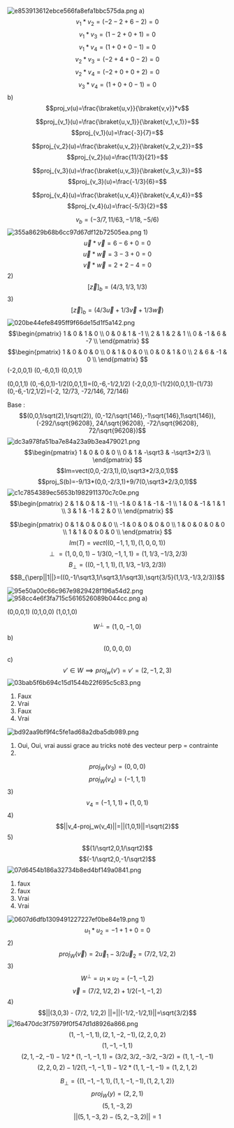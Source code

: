 ![e853913612ebce566fa8efa1bbc575da.png](../../_resources/e853913612ebce566fa8efa1bbc575da.png)
a)
$$v_1 * v_2=(-2-2+6-2)=0$$
$$v_1 * v_3=(1-2+0+1)=0$$
$$v_1 * v_4=(1+0+0-1)=0$$
$$v_2 * v_3=(-2+4+0-2)=0$$
$$v_2 * v_4=(-2+0+0+2)=0$$
$$v_3 * v_4=(1+0+0-1)=0$$
b)
$$proj_v(u)=\frac{\braket{u,v}}{\braket{v,v}}*v$$

$$proj_{v_1}(u)=\frac{\braket{u,v_1}}{\braket{v_1,v_1}}=$$
$$proj_{v_1}(u)=\frac{-3}{7}=$$

$$proj_{v_2}(u)=\frac{\braket{u,v_2}}{\braket{v_2,v_2}}=$$
$$proj_{v_2}(u)=\frac{11/3}{21}=$$

$$proj_{v_3}(u)=\frac{\braket{u,v_3}}{\braket{v_3,v_3}}=$$
$$proj_{v_3}(u)=\frac{-1/3}{6}=$$

$$proj_{v_4}(u)=\frac{\braket{u,v_4}}{\braket{v_4,v_4}}=$$
$$proj_{v_4}(u)=\frac{-5/3}{2}=$$

$$v_b=(-3/7,11/63,-1/18,-5/6)$$ 
![355a8629b68b6cc97d67df12b72505ea.png](../../_resources/355a8629b68b6cc97d67df12b72505ea.png)
1)
$$\vec u * \vec v = 6-6+0=0$$
$$\vec u * \vec w = 3-3+0=0$$
$$\vec v * \vec w = 2+2-4=0$$
2)
$$[\vec z]_b=(4/3,1/3,1/3)$$
3)
$$[\vec z]_b=(4/3 \vec u+1/3 \vec v+1/3 \vec w)$$
![020be44efe8495ff9f66de15d1f5a142.png](../../_resources/020be44efe8495ff9f66de15d1f5a142.png)
$$\begin{pmatrix}
1 & 0  & 1 & 0 \\
0 & 0  & 1 & -1 \\
2 & 1 & 2 & 1 \\
0 & -1  & 6 & -7 \\
\end{pmatrix} $$
$$\begin{pmatrix}
1 & 0  & 0 & 0 \\
0 & 1  & 0 & 0 \\
0 & 0 & 1 & 0  \\
2 & 6  & -1 & 0 \\
\end{pmatrix} $$
(-2,0,0,1)
(0,-6,0,1)
(0,0,1,1)

(0,0,1,1)
(0,-6,0,1)-1/2(0,0,1,1)=(0,-6,-1/2,1/2)
(-2,0,0,1)-(1/2)(0,0,1,1)-(1/73)(0,-6,-1/2,1/2)=(-2, 12/73, -72/146, 72/146)

Base :
$$(0,0,1/sqrt(2),1/sqrt(2)), (0,-12/\sqrt{146},-1\sqrt{146},1\sqrt{146}), (-292/\sqrt{96208}, 24/\sqrt{96208}, -72/\sqrt{96208}, 72/\sqrt{96208})$$
![dc3a978fa51ba7e84a23a9b3ea479021.png](../../_resources/dc3a978fa51ba7e84a23a9b3ea479021.png)
$$\begin{pmatrix}
1 & 0  & 0 & 0 \\
0 & 1  & -\sqrt3 & -\sqrt3*2/3 \\
\end{pmatrix} $$
$$Im=vect(0,0,-2/3,1),(0,\sqrt3*2/3,0,1)$$
$$proj_S(b)=-9/13*(0,0,-2/3,1)+9/7(0,\sqrt3*2/3,0,1)$$
![c1c7854389ec5653b1982911370c7c0e.png](../../_resources/c1c7854389ec5653b1982911370c7c0e.png)
$$\begin{pmatrix}
2 & 1  & 0 & 1 & -1 \\
-1 & 0  & 1 & -1 & -1 \\
1 & 0  & -1 & 1 & 1 \\
3 & 1  & -1 & 2 & 0 \\
\end{pmatrix} $$

$$\begin{pmatrix}
0 & 1  & 0 & 0 & 0 \\
-1 & 0  & 0 & 0 & 0 \\
1 & 0  & 0 & 0 & 0 \\
1 & 1  & 0 & 0 & 0 \\
\end{pmatrix} $$
$$Im(T)=vect((0,-1,1,1), (1,0,0,1))$$
$$\perp = (1,0,0,1)-1/3(0,-1,1,1)=(1,1/3,-1/3,2/3)$$
$$B_{\perp}=((0,-1,1,1), (1,1/3,-1/3,2/3))$$
$$B_{\perp||1||}=((0,-1/\sqrt3,1/\sqrt3,1/\sqrt3),\sqrt{3/5}(1,1/3,-1/3,2/3))$$

![95e50a00c66c967e9829428f196a54d2.png](../../_resources/95e50a00c66c967e9829428f196a54d2.png)
![958cc4e6f3fa715c5616526089b044cc.png](../../_resources/958cc4e6f3fa715c5616526089b044cc.png)
a)

(0,0,0,1)
(0,1,0,0)
(1,0,1,0)

$$W^{\perp}= (1,0,-1,0)$$
b)
$$(0,0,0,0)$$
c)
$$v' \in W \implies proj_w(v')=v'=(2,-1,2,3)$$
![03bab5f6b694c15d1544b22f695c5c83.png](../../_resources/03bab5f6b694c15d1544b22f695c5c83.png)
1) Faux
2) Vrai
3) Faux
4) Vrai

![bd92aa9bf9f4c5fe1ad68a2dba5db989.png](../../_resources/bd92aa9bf9f4c5fe1ad68a2dba5db989.png)
1) Oui, Oui, vrai aussi grace au tricks noté des vecteur perp = contrainte
2)
$$proj_W(v_3)=(0,0,0)$$
$$proj_W(v_4)=(-1,1,1)$$
3)
$$v_4=(-1,1,1)+(1,0,1)$$
4)
$$||v_4-proj_w(v_4)||=||(1,0,1)||=\sqrt{2}$$
5)
$$(1/\sqrt2,0,1/\sqrt2)$$
$$(-1/\sqrt2,0,-1/\sqrt2)$$
![07d6454b186a32734b8ed4bf149a0841.png](../../_resources/07d6454b186a32734b8ed4bf149a0841.png)
1) faux
2) faux
3) Vrai
4) Vrai

![0607d6dfb1309491227227ef0be84e19.png](../../_resources/0607d6dfb1309491227227ef0be84e19.png)
1)
$$u_1 * u_2 = -1+1+0=0$$
2)
$$proj_W(\vec v)=2 \vec u_1-3/2 \vec u_2=(7/2, 1/2,2)$$
3) 
$$W^{\perp}=u_1 \times u_2=(-1, -1, 2)$$
$$\vec v = (7/2, 1/2,2) + 1/2(-1,-1, 2)$$
4)
$$||(3,0,3) - (7/2, 1/2,2) ||=||(-1/2,-1/2,1)||=\sqrt{3/2}$$
![16a470dc3f75979f0f547d1d8926a866.png](../../_resources/16a470dc3f75979f0f547d1d8926a866.png)
$$(1,-1,-1,1), (2,1,-2,-1), (2,2,0,2)$$
$$(1,-1,-1,1)$$
$$(2,1,-2,-1)-1/2*(1,-1,-1,1)=(3/2, 3/2, -3/2, -3/2)=(1,1,-1,-1)$$
$$ (2,2,0,2)-1/2(1,-1,-1,1)-1/2*(1,1,-1,-1)=(1, 2,1,2)$$

$$B_{\perp}=\{(1,-1,-1,1), (1,1,-1,-1),(1, 2,1,2) \}$$
$$proj_W(y)=(2, 2,1)$$
$$(5,1,-3,2)$$
$$||(5,1,-3,2)-(5,2,-3,2)||=1$$
